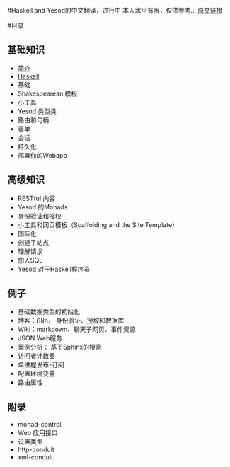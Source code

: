 
#Haskell and Yesod的中文翻译，进行中
本人水平有限，仅供参考...
[原文链接](http://www.yesodweb.com/book)

#目录

## 基础知识
* [简介](https://github.com/ParkinWu/Haskell_And_Yesod_Chinese/blob/master/ch01.md)
* [Haskell](https://github.com/ParkinWu/Haskell_And_Yesod_Chinese/blob/master/ch02.md)
* 基础
* Shakespearean 模板
* 小工具
* Yesod 类型类
* 路由和句柄
* 表单
* 会话
* 持久化
* 部署你的Webapp

## 高级知识

* RESTful 内容
* Yesod 的Monads
* 身份验证和授权
* 小工具和网页模板（Scaffolding and the Site Template）
* 国际化
* 创建子站点
* 理解请求
* 加入SQL
* Yesod 对于Haskell程序员

## 例子

* 基础数据类型的初始化
* 博客：i18n， 身份验证、授权和数据库
* Wiki：markdown、聊天子网页、事件资源
* JSON Web服务
* 案例分析： 基于Sphinx的搜索
* 访问者计数器
* 单进程发布-订阅
* 配置环境变量
* 路由属性

## 附录

* monad-control
* Web 应用接口
* 设置类型
* http-conduit
* xml-conduit



